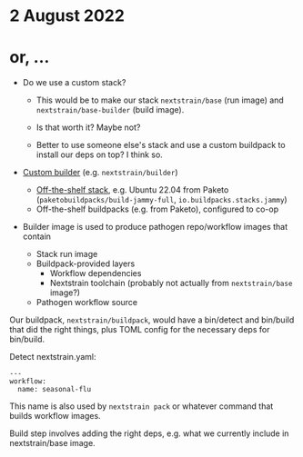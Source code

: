 # 2 August 2022
# or, …

- Do we use a custom stack?
  - This would be to make our stack `nextstrain/base` (run image) and
    `nextstrain/base-builder` (build image).

  - Is that worth it?  Maybe not?

  - Better to use someone else's stack and use a custom buildpack to install
    our deps on top?  I think so.


- [Custom builder](https://buildpacks.io/docs/operator-guide/create-a-builder/) (e.g. `nextstrain/builder`)
  - [Off-the-shelf stack](https://paketo.io/docs/concepts/stacks/), e.g. Ubuntu 22.04 from Paketo (`paketobuildpacks/build-jammy-full`, `io.buildpacks.stacks.jammy`)
  - Off-the-shelf buildpacks (e.g. from Paketo), configured to co-op


- Builder image is used to produce pathogen repo/workflow images that contain
  - Stack run image
  - Buildpack-provided layers
    - Workflow dependencies
    - Nextstrain toolchain (probably not actually from `nextstrain/base` image?)
  - Pathogen workflow source


Our buildpack, `nextstrain/buildpack`, would have a bin/detect and bin/build
that did the right things, plus TOML config for the necessary deps for
bin/build.

Detect nextstrain.yaml:

    ---
    workflow:
      name: seasonal-flu

This name is also used by `nextstrain pack` or whatever command that builds
workflow images.

Build step involves adding the right deps, e.g. what we currently include in
nextstrain/base image.
